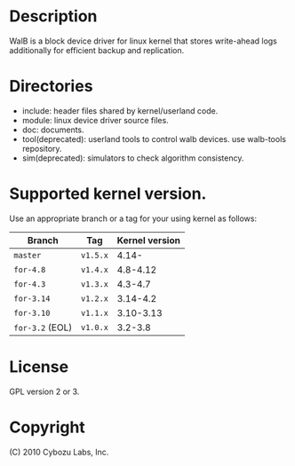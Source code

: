 # Description

WalB is a block device driver for linux kernel that stores write-ahead logs additionally for efficient backup and replication.

# Directories

* include: header files shared by kernel/userland code.
* module: linux device driver source files.
* doc: documents.
* tool(deprecated): userland tools to control walb devices. use walb-tools repository.
* sim(deprecated): simulators to check algorithm consistency.

# Supported kernel version.

Use an appropriate branch or a tag for your using kernel as follows:

| Branch          | Tag      | Kernel version |
|-----------------|----------|----------------|
| `master`        | `v1.5.x` | 4.14-          |
| `for-4.8`       | `v1.4.x` | 4.8-4.12       |
| `for-4.3`       | `v1.3.x` | 4.3-4.7        |
| `for-3.14`      | `v1.2.x` | 3.14-4.2       |
| `for-3.10`      | `v1.1.x` | 3.10-3.13      |
| `for-3.2` (EOL) | `v1.0.x` | 3.2-3.8        |

# License

GPL version 2 or 3.

# Copyright

(C) 2010 Cybozu Labs, Inc.

